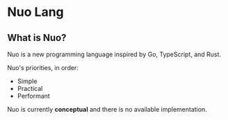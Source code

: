 # Nuo Lang

## What is Nuo?

Nuo is a new programming language inspired by Go, TypeScript, and Rust.

Nuo's priorities, in order:

* Simple
* Practical
* Performant

Nuo is currently **conceptual** and there is no available implementation.

